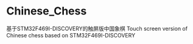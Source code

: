 # Chinese_Chess
基于STM32F469I-DISCOVERY的触屏版中国象棋
Touch screen version of Chinese chess based on STM32F469I-DISCOVERY
